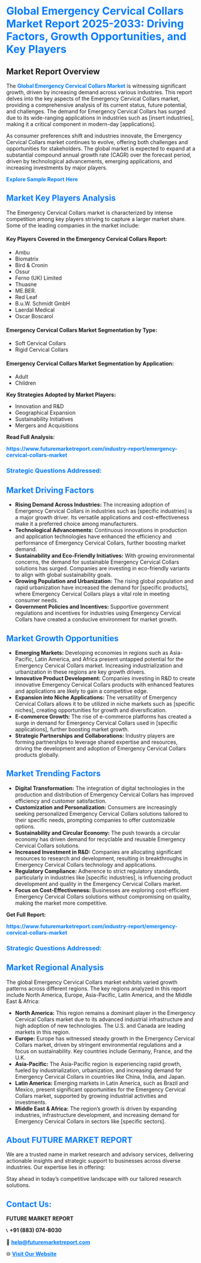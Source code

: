 <h1 style="color: #007BFF;">Global Emergency Cervical Collars Market Report 2025-2033: Driving Factors, Growth Opportunities, and Key Players</h1>

<section id="overview">
<h2>Market Report Overview</h2>
<p>The <a href="https://www.futuremarketreport.com/industry-report/emergency-cervical-collars-market" style="color: #007BFF; text-decoration: none;"><strong>Global Emergency Cervical Collars Market</strong></a> is witnessing significant growth, driven by increasing demand across various industries. This report delves into the key aspects of the Emergency Cervical Collars market, providing a comprehensive analysis of its current status, future potential, and challenges. The demand for Emergency Cervical Collars has surged due to its wide-ranging applications in industries such as [insert industries], making it a critical component in modern-day [applications].</p>
<p>As consumer preferences shift and industries innovate, the Emergency Cervical Collars market continues to evolve, offering both challenges and opportunities for stakeholders. The global market is expected to expand at a substantial compound annual growth rate (CAGR) over the forecast period, driven by technological advancements, emerging applications, and increasing investments by major players.</p>
</section>

<section id="overview">
<p><a href="https://www.futuremarketreport.com/request-sample/reportId=80313" style="color: #007BFF; text-decoration: none;"><strong>Explore Sample Report Here</strong></a></p>
</section>

<section id="key-players">
<h2 style="color: #007BFF;">Market Key Players Analysis</h2>
<p>The Emergency Cervical Collars market is characterized by intense competition among key players striving to capture a larger market share. Some of the leading companies in the market include:</p>
<h4>Key Players Covered in the Emergency Cervical Collars Report:</h4>
<ul><li>Ambu</li><li>Biomatrix</li><li>Bird &amp; Cronin</li><li>Ossur</li><li>Ferno (UK) Limited</li><li>Thuasne</li><li>ME.BER.</li><li>Red Leaf</li><li>B.u.W. Schmidt GmbH</li><li>Laerdal Medical</li><li>Oscar Boscarol</li></ul>
<h4>Emergency Cervical Collars Market Segmentation by Type:</h4>
<ul><li>Soft Cervical Collars</li><li>Rigid Cervical Collars</li></ul>

<h4>Emergency Cervical Collars Market Segmentation by Application:</h4>
<ul><li>Adult</li><li>Children</li></ul>
<p><strong>Key Strategies Adopted by Market Players:</strong></p>
<ul>
<li>Innovation and R&D</li>
<li>Geographical Expansion</li>
<li>Sustainability Initiatives</li>
<li>Mergers and Acquisitions</li>
</ul>
</section>

<section>
<p><strong>Read Full Analysis: </strong></p><a href="https://www.futuremarketreport.com/industry-report/emergency-cervical-collars-market" style="color: #007BFF; text-decoration: none;"><strong>https://www.futuremarketreport.com/industry-report/emergency-cervical-collars-market</strong></a>
<h3 style="color: #007BFF;">Strategic Questions Addressed:</h3>
</section>

<section id="driving-factors">
<h2 style="color: #007BFF;">Market Driving Factors</h2>
<ul>
<li><strong>Rising Demand Across Industries:</strong> The increasing adoption of Emergency Cervical Collars in industries such as [specific industries] is a major growth driver. Its versatile applications and cost-effectiveness make it a preferred choice among manufacturers.</li>
<li><strong>Technological Advancements:</strong> Continuous innovations in production and application technologies have enhanced the efficiency and performance of Emergency Cervical Collars, further boosting market demand.</li>
<li><strong>Sustainability and Eco-Friendly Initiatives:</strong> With growing environmental concerns, the demand for sustainable Emergency Cervical Collars solutions has surged. Companies are investing in eco-friendly variants to align with global sustainability goals.</li>
<li><strong>Growing Population and Urbanization:</strong> The rising global population and rapid urbanization have increased the demand for [specific products], where Emergency Cervical Collars plays a vital role in meeting consumer needs.</li>
<li><strong>Government Policies and Incentives:</strong> Supportive government regulations and incentives for industries using Emergency Cervical Collars have created a conducive environment for market growth.</li>
</ul>
</section>

<section id="growth-opportunities">
<h2 style="color: #007BFF;">Market Growth Opportunities</h2>
<ul>
<li><strong>Emerging Markets:</strong> Developing economies in regions such as Asia-Pacific, Latin America, and Africa present untapped potential for the Emergency Cervical Collars market. Increasing industrialization and urbanization in these regions are key growth drivers.</li>
<li><strong>Innovative Product Development:</strong> Companies investing in R&D to create innovative Emergency Cervical Collars products with enhanced features and applications are likely to gain a competitive edge.</li>
<li><strong>Expansion into Niche Applications:</strong> The versatility of Emergency Cervical Collars allows it to be utilized in niche markets such as [specific niches], creating opportunities for growth and diversification.</li>
<li><strong>E-commerce Growth:</strong> The rise of e-commerce platforms has created a surge in demand for Emergency Cervical Collars used in [specific applications], further boosting market growth.</li>
<li><strong>Strategic Partnerships and Collaborations:</strong> Industry players are forming partnerships to leverage shared expertise and resources, driving the development and adoption of Emergency Cervical Collars products globally.</li>
</ul>
</section>

<section id="trending-factors">
<h2 style="color: #007BFF;">Market Trending Factors</h2>
<ul>
<li><strong>Digital Transformation:</strong> The integration of digital technologies in the production and distribution of Emergency Cervical Collars has improved efficiency and customer satisfaction.</li>
<li><strong>Customization and Personalization:</strong> Consumers are increasingly seeking personalized Emergency Cervical Collars solutions tailored to their specific needs, prompting companies to offer customizable options.</li>
<li><strong>Sustainability and Circular Economy:</strong> The push towards a circular economy has driven demand for recyclable and reusable Emergency Cervical Collars solutions.</li>
<li><strong>Increased Investment in R&D:</strong> Companies are allocating significant resources to research and development, resulting in breakthroughs in Emergency Cervical Collars technology and applications.</li>
<li><strong>Regulatory Compliance:</strong> Adherence to strict regulatory standards, particularly in industries like [specific industries], is influencing product development and quality in the Emergency Cervical Collars market.</li>
<li><strong>Focus on Cost-Effectiveness:</strong> Businesses are exploring cost-efficient Emergency Cervical Collars solutions without compromising on quality, making the market more competitive.</li>
</ul>
</section>

<section>
<p><strong>Get Full Report: </strong></p><a href="https://www.futuremarketreport.com/industry-report/emergency-cervical-collars-market" style="color: #007BFF; text-decoration: none;"><strong>https://www.futuremarketreport.com/industry-report/emergency-cervical-collars-market</strong></a>
<h3 style="color: #007BFF;">Strategic Questions Addressed:</h3>
</section>


<section id="regional-analysis">
<h2 style="color: #007BFF;">Market Regional Analysis</h2>
<p>The global Emergency Cervical Collars market exhibits varied growth patterns across different regions. The key regions analyzed in this report include North America, Europe, Asia-Pacific, Latin America, and the Middle East & Africa:</p>
<ul>
<li><strong>North America:</strong> This region remains a dominant player in the Emergency Cervical Collars market due to its advanced industrial infrastructure and high adoption of new technologies. The U.S. and Canada are leading markets in this region.</li>
<li><strong>Europe:</strong> Europe has witnessed steady growth in the Emergency Cervical Collars market, driven by stringent environmental regulations and a focus on sustainability. Key countries include Germany, France, and the U.K.</li>
<li><strong>Asia-Pacific:</strong> The Asia-Pacific region is experiencing rapid growth, fueled by industrialization, urbanization, and increasing demand for Emergency Cervical Collars in countries like China, India, and Japan.</li>
<li><strong>Latin America:</strong> Emerging markets in Latin America, such as Brazil and Mexico, present significant opportunities for the Emergency Cervical Collars market, supported by growing industrial activities and investments.</li>
<li><strong>Middle East & Africa:</strong> The region’s growth is driven by expanding industries, infrastructure development, and increasing demand for Emergency Cervical Collars in sectors like [specific sectors].</li>
</ul>
</section>

<footer>
<h2 style="color: #007BFF;">About FUTURE MARKET REPORT</h2>
<p>We are a trusted name in market research and advisory services, delivering actionable insights and strategic support to businesses across diverse industries. Our expertise lies in offering:</p>

<p>Stay ahead in today’s competitive landscape with our tailored research solutions.</p>

<h2 style="color: #007BFF;">Contact Us:</h2>
<p><strong>FUTURE MARKET REPORT</strong></p>
<p>📞 <strong>+91 (883) 074-8030</strong></p>
<p>📧 <strong><a href="mailto:help@futuremarketreport.com" style="color: #007BFF;">help@futuremarketreport.com</a></strong></p>
<p>🌐 <strong><a href="https://www.futuremarketreport.com/" style="color: #007BFF;">Visit Our Website</a></strong></p>
</footer>